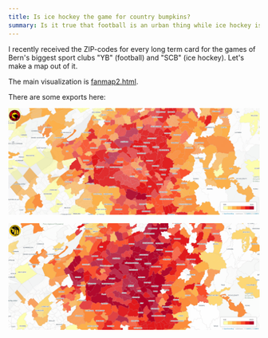 ```yaml
---
title: Is ice hockey the game for country bumpkins?
summary: Is it true that football is an urban thing while ice hockey is the country bumpkin's game? Two maps show if this saying is true or not. 
---
```


I recently received the ZIP-codes for every long term card for the games of Bern's biggest sport clubs "YB" (football) and "SCB" (ice hockey). Let's make a map out of it. 

The main visualization is [fanmap2.html](fanmap2.html). 

There are some exports here: 

![Data visualization](fankarte_scb.png)

![Data visualization](fankarte_yb.png)
